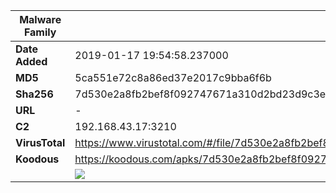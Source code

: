 | Malware Family | SpyNote                                                      |
| -------------- | ------------------------------------------------------------ |
| **Date Added** | 2019-01-17 19:54:58.237000                                                   |
| **MD5**        | 5ca551e72c8a86ed37e2017c9bba6f6b                             |
| **Sha256**     | 7d530e2a8fb2bef8f092747671a310d2bd23d9c3e3a17b1deca4612487a5b324 |
| **URL**        | -                                                            |
| **C2**         | 192.168.43.17:3210 |
| **VirusTotal** | https://www.virustotal.com/#/file/7d530e2a8fb2bef8f092747671a310d2bd23d9c3e3a17b1deca4612487a5b324/detection |
| **Koodous**    | https://koodous.com/apks/7d530e2a8fb2bef8f092747671a310d2bd23d9c3e3a17b1deca4612487a5b324 |
|                | ![](../assets/7d530e2a8fb2bef8f092747671a310d2bd23d9c3e3a17b1deca4612487a5b324.png) |